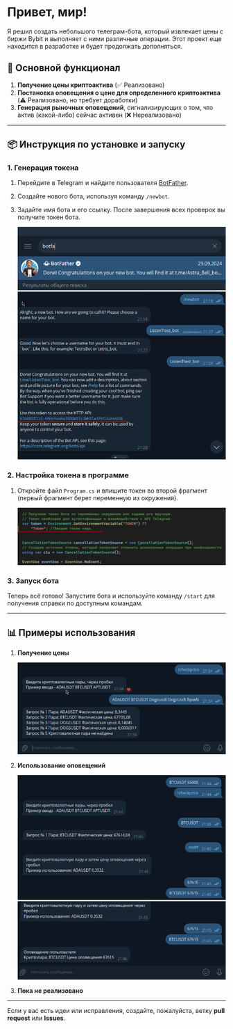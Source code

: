 ﻿# Привет, мир!

Я решил создать небольшого телеграм-бота, который извлекает цены с биржи Bybit и выполняет с ними различные операции. Этот проект еще находится в разработке и будет продолжать дополняться.

## 🚀 Основной функционал

1. **Получение цены криптоактива** (✅ Реализовано)
2. **Постановка оповещения о цене для определенного криптоактива** (⚠️ Реализовано, но требует доработки)
3. **Генерация рыночных оповещений**, сигнализирующих о том, что актив (какой-либо) сейчас активен (❌ Нереализовано)

---

## 📦 Инструкция по установке и запуску

### 1. Генерация токена

1. Перейдите в Telegram и найдите пользователя [BotFather](https://t.me/botfather).
2. Создайте нового бота, используя команду `/newbot`.
3. Задайте имя бота и его ссылку. После завершения всех проверок вы получите токен бота.

   ![](images/1.png)
   ![](images/2.png)

### 2. Настройка токена в программе

1. Откройте файл `Program.cs` и впишите токен во второй фрагмент (первый фрагмент берет переменную из окружения).

   ![](images/3.png)

### 3. Запуск бота

Теперь всё готово! Запустите бота и используйте команду `/start` для получения справки по доступным командам.

---

## 📊 Примеры использования

1. **Получение цены**

   ![](images/4.png)

2. **Использование оповещений**

   ![](images/5.png)
   ![](images/6.png)

3. **Пока не реализовано**

---

Если у вас есть идеи или исправления, создайте, пожалуйста, ветку **pull request** или **Issues**.
